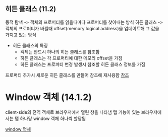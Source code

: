 ## 히든 클래스 (11.2)

동적 탐색 -> 객체의 프로퍼티를 읽을때마다 프로퍼티를 찾아내는 방식
히든 클래스 -> 객체의 프로퍼티가 바뀔때 offset(memory logical address)을 업데이트해 그 값을 가지고 있는 방식

- 히든 클래스의 특징
  - 객체는 반드시 하나의 히든 클래스를 참조함
  - 히든 클래스는 각 프로퍼티에 대한 메모리 offset을 가짐
  - 히든 클래스는 프로퍼티 변경 발생시 참조할 히든 클래스 정보를 가짐

프로퍼티 추가시 새로운 히든 클래스를 만들어 참조해 재사용함
[참조](https://engineering.linecorp.com/ko/blog/v8-hidden-class)

# Window 객체 (14.1.2)

client-side의 전역 객체로 브라우저에서 열린 창을 나타냄
탭 기능이 있는 브라우저에서는 탭 하나당 window 객체 하나씩 할당됨

[window 명세](https://developer.mozilla.org/ko/docs/Web/API/Window)
